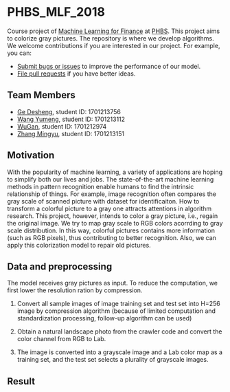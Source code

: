 # PHBS_MLF_2018

Course project of [Machine Learning for Finance](https://github.com/PHBS/2018.M1.MLF) at [PHBS](http://english.phbs.pku.edu.cn/). This project aims to colorize gray pictures. The
repository is where we develop algorithms. We welcome contributions if you are interested in our
project. For example, you can:

* [Submit bugs or issues](https://github.com/devon-ge/PHBS_MLF_2018/issues) to improve the performance of our model.
* [File pull requests](https://github.com/devon-ge/PHBS_MLF_2018/pulls) if you have better ideas.

## Team Members

* [Ge Desheng](https://github.com/devon-ge), student ID: 1701213756
* [Wang Yumeng](https://github.com/yumengwang123), student ID: 1701213112
* [WuGan](https://github.com/SuperWGAaron), student ID: 1701212974
* [Zhang Mingyu](https://github.com/myzhangcn), student ID: 1701213151

## Motivation

With the popularity of machine learning, a variety of applications are hoping to simplify
both our lives and jobs. The state-of-the-art machine learning methods in pattern recognition
enable humans to find the intrinsic relationship of things. For example, image recognition often
compares the gray scale of scanned picture with dataset for identificaiton. How to transform a
colorful picture to a gray one attracts attentions in algorithm research. This project, however,
intends to color a gray picture, i.e., regain the original image. We try to map gray scale to RGB
colors acorrding to gray scale distribution. In this way, colorful pictures contains more
information (such as RGB pixels), thus contributing to better recognition. Also, we can apply this
colorization model to repair old pictures.

## Data and preprocessing

The model receives gray pictures as input. To reduce the computation, we first lower the resolution
ration by compression.

1. Convert all sample images of image training set and test set into H=256 image by compression algorithm (because of limited computation and standardization processing, follow-up algorithm can be used)

2. Obtain a natural landscape photo from the crawler code and convert the color channel from RGB to Lab.

3. The image is converted into a grayscale image and a Lab color map as a training set, and the test set selects a plurality of grayscale images.

## Result
